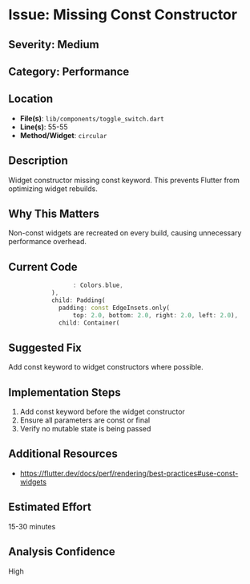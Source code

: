 # Issue: Missing Const Constructor

## Severity: Medium

## Category: Performance

## Location
- **File(s)**: `lib/components/toggle_switch.dart`
- **Line(s)**: 55-55
- **Method/Widget**: `circular`

## Description
Widget constructor missing const keyword. This prevents Flutter from optimizing widget rebuilds.

## Why This Matters
Non-const widgets are recreated on every build, causing unnecessary performance overhead.

## Current Code
```dart
                  : Colors.blue,
            ),
            child: Padding(
              padding: const EdgeInsets.only(
                  top: 2.0, bottom: 2.0, right: 2.0, left: 2.0),
              child: Container(
```

## Suggested Fix
Add const keyword to widget constructors where possible.

## Implementation Steps
1. Add const keyword before the widget constructor
2. Ensure all parameters are const or final
3. Verify no mutable state is being passed

## Additional Resources
- https://flutter.dev/docs/perf/rendering/best-practices#use-const-widgets

## Estimated Effort
15-30 minutes

## Analysis Confidence
High
